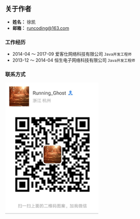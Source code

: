 ## 关于作者

- **姓名：** 徐凯
- **邮箱：** runcoding@163.com

### 工作经历

 - 2014-04 ～ 2017-09  爱客仕网络科技有限公司   `Java开发工程师`
 - 2013-12 ～ 2014-04  恒生电子网络科技有限公司 `Java开发工程师`
 
### 联系方式

<img  src="wiki/dist/use/wechat.jpeg" style="max-width: 300px;">